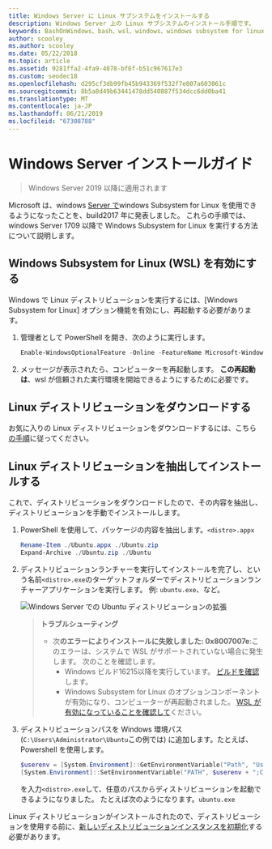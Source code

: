 ```yaml
---
title: Windows Server に Linux サブシステムをインストールする
description: Windows Server 上の Linux サブシステムのインストール手順です。
keywords: BashOnWindows、bash、wsl、windows、windows subsystem for linux、windowssubsystem、ubuntu、windows server
author: scooley
ms.author: scooley
ms.date: 05/22/2018
ms.topic: article
ms.assetid: 9281ffa2-4fa9-4078-bf6f-b51c967617e3
ms.custom: seodec18
ms.openlocfilehash: d295cf3db99fb45b943369f532f7e807a603061c
ms.sourcegitcommit: 8b5a8d49b63441478dd540887f534dcc6dd0ba41
ms.translationtype: MT
ms.contentlocale: ja-JP
ms.lasthandoff: 06/21/2019
ms.locfileid: "67308788"
---
```

# <a name="windows-server-installation-guide"></a>Windows Server インストールガイド

> Windows Server 2019 以降に適用されます

Microsoft は、windows [Server で](https://blogs.technet.microsoft.com/hybridcloud/2017/05/10/windows-server-for-developers-news-from-microsoft-build-2017/)windows Subsystem for Linux を使用できるようになったことを、build2017 年に発表しました。  これらの手順では、windows Server 1709 以降で Windows Subsystem for Linux を実行する方法について説明します。

## <a name="enable-the-windows-subsystem-for-linux-wsl"></a>Windows Subsystem for Linux (WSL) を有効にする

Windows で Linux ディストリビューションを実行するには、[Windows Subsystem for Linux] オプション機能を有効にし、再起動する必要があります。

1. 管理者として PowerShell を開き、次のように実行します。
    ```powershell
    Enable-WindowsOptionalFeature -Online -FeatureName Microsoft-Windows-Subsystem-Linux
    ```

2. メッセージが表示されたら、コンピューターを再起動します。 **この再起動は**、wsl が信頼された実行環境を開始できるようにするために必要です。

## <a name="download-a-linux-distro"></a>Linux ディストリビューションをダウンロードする

お気に入りの Linux ディストリビューションをダウンロードするには、こちら[の手順](install-manual.md)に従ってください。

## <a name="extract-and-install-a-linux-distro"></a>Linux ディストリビューションを抽出してインストールする
これで、ディストリビューションをダウンロードしたので、その内容を抽出し、ディストリビューションを手動でインストールします。

1. PowerShell を使用して、パッケージの内容を抽出します。`<distro>.appx`

    ```powershell
    Rename-Item ./Ubuntu.appx ./Ubuntu.zip
    Expand-Archive ./Ubuntu.zip ./Ubuntu
    ```

2. ディストリビューションランチャーを実行してインストールを完了し、という名前`<distro>.exe`のターゲットフォルダーでディストリビューションランチャーアプリケーションを実行します。 例: `ubuntu.exe`、など。

    ![Windows Server での Ubuntu ディストリビューションの拡張](media/server-appx-expand.png)

    > **トラブルシューティング**
    > * 次**のエラーによりインストールに失敗しました: 0x8007007e**:このエラーは、システムで WSL がサポートされていない場合に発生します。 次のことを確認します。
    >   * Windows ビルド16215以降を実行しています。 [ビルドを確認](troubleshooting.md#check-your-build-number)します。
    >   * Windows Subsystem for Linux のオプションコンポーネントが有効になり、コンピューターが再起動されました。  [WSL が有効になっていることを確認して](troubleshooting.md#confirm-wsl-is-enabled)ください。
    
3. ディストリビューションパスを Windows 環境パス (`C:\Users\Administrator\Ubuntu`この例では) に追加します。たとえば、Powershell を使用します。
        
    ```powershell
    $userenv = [System.Environment]::GetEnvironmentVariable("Path", "User")
    [System.Environment]::SetEnvironmentVariable("PATH", $userenv + ";C:\Users\Administrator\Ubuntu", "User")
    ```
    を入力`<distro>.exe`して、任意のパスからディストリビューションを起動できるようになりました。 たとえば次のようになります。`ubuntu.exe`

Linux ディストリビューションがインストールされたので、ディストリビューションを使用する前に、[新しいディストリビューションインスタンスを初期化](initialize-distro.md)する必要があります。
